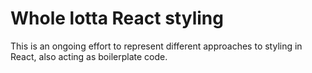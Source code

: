 # Whole lotta React styling

This is an ongoing effort to represent different approaches to styling in React, also acting as boilerplate code.